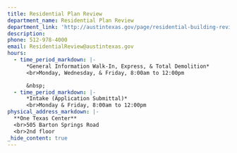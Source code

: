 ```yaml
---
title: Residential Plan Review
department_name: Residential Plan Review
department_link: 'http://austintexas.gov/page/residential-building-review'
description:
phone: 512-978-4000
email: ResidentialReview@austintexas.gov
hours:
  - time_period_markdown: |-
      *General Information Walk-In, Express, & Total Demolition*
      <br>Monday, Wednesday, & Friday, 8:00am to 12:00pm

      &nbsp;
  - time_period_markdown: |-
      *Intake (Application Submittal)*
      <br>Monday & Friday, 8:00am to 12:00pm
physical_address_markdown: |-
  **One Texas Center**
  <br>505 Barton Springs Road
  <br>2nd floor
_hide_content: true
---
```


